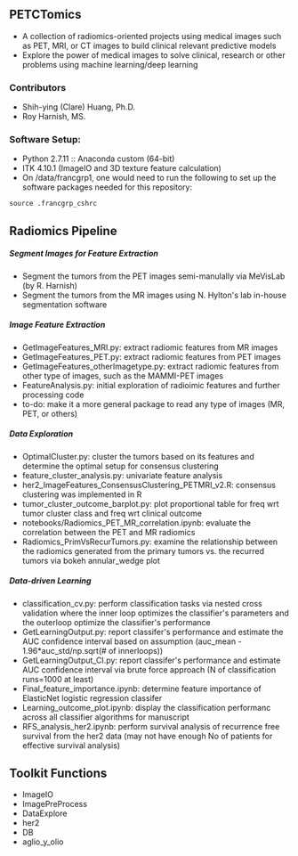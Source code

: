 ## PETCTomics
- A collection of radiomics-oriented projects using medical images such as PET, MRI, or CT images to build clinical relevant predictive models
- Explore the power of medical images to solve clinical, research or other problems using machine learning/deep learning

### Contributors
- Shih-ying (Clare) Huang, Ph.D.
- Roy Harnish, MS.

### Software Setup:
- Python 2.7.11 :: Anaconda custom (64-bit)
- ITK 4.10.1 (ImageIO and 3D texture feature calculation)
- On /data/francgrp1, one would need to run the following to set up the software packages needed for this repository:

```
source .francgrp_cshrc
```

Radiomics Pipeline
--------------------

##### Segment Images for Feature Extraction

- Segment the tumors from the PET images semi-manulally via MeVisLab (by R. Harnish)
- Segment the tumors from the MR images using N. Hylton's lab in-house segmentation software

##### Image Feature Extraction

- GetImageFeatures_MRI.py: extract radiomic features from MR images
- GetImageFeatures_PET.py: extract radiomic features from PET images
- GetImageFeatures_otherImagetype.py: extract radiomic features from other type of images, such as the MAMMI-PET images
- FeatureAnalysis.py: initial exploration of radioimic features and further processing code
- to-do: make it a more general package to read any type of images (MR, PET, or others)


##### Data Exploration

- OptimalCluster.py: cluster the tumors based on its features and determine the optimal setup for consensus clustering
- feature_cluster_analysis.py: univariate feature analysis
- her2_ImageFeatures_ConsensusClustering_PETMRI_v2.R: consensus clustering was implemented in R
- tumor_cluster_outcome_barplot.py: plot proportional table for freq wrt tumor cluster class and freq wrt clinical outcome
- notebooks/Radiomics_PET_MR_correlation.ipynb: evaluate the correlation between the PET and MR radiomics
- Radiomics_PrimVsRecurTumors.py: examine the relationship between the radiomics generated from the primary tumors vs. the recurred tumors via bokeh annular_wedge plot


##### Data-driven Learning


- classification_cv.py: perform classification tasks via nested cross validation where the inner loop optimizes the classifier's parameters and the outerloop optimize the classifier's performance
- GetLearningOutput.py: report classifer's performance and estimate the AUC confidence interval based on assumption (auc_mean - 1.96*auc_std/np.sqrt(# of innerloops))
- GetLearningOutput_CI.py: report classifer's performance and estimate AUC confidence interval via brute force approach (N of classification runs=1000 at least)
- Final_feature_importance.ipynb: determine feature importance of ElasticNet logistic regression classifer
- Learning_outcome_plot.ipynb: display the classification performanc across all classifier algorithms for manuscript
- RFS_analysis_her2.ipynb: perform survival analysis of recurrence free survival from the her2 data (may not have enough No of patients for effective survival analysis)
 

Toolkit Functions
--------------------


- ImageIO
- ImagePreProcess
- DataExplore
- her2
- DB
- aglio_y_olio





